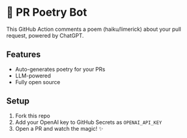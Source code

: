 # 🤖 PR Poetry Bot

This GitHub Action comments a poem (haiku/limerick) about your pull request, powered by ChatGPT.

## Features
- Auto-generates poetry for your PRs
- LLM-powered
- Fully open source

## Setup

1. Fork this repo
2. Add your OpenAI key to GitHub Secrets as `OPENAI_API_KEY`
3. Open a PR and watch the magic! ✨

